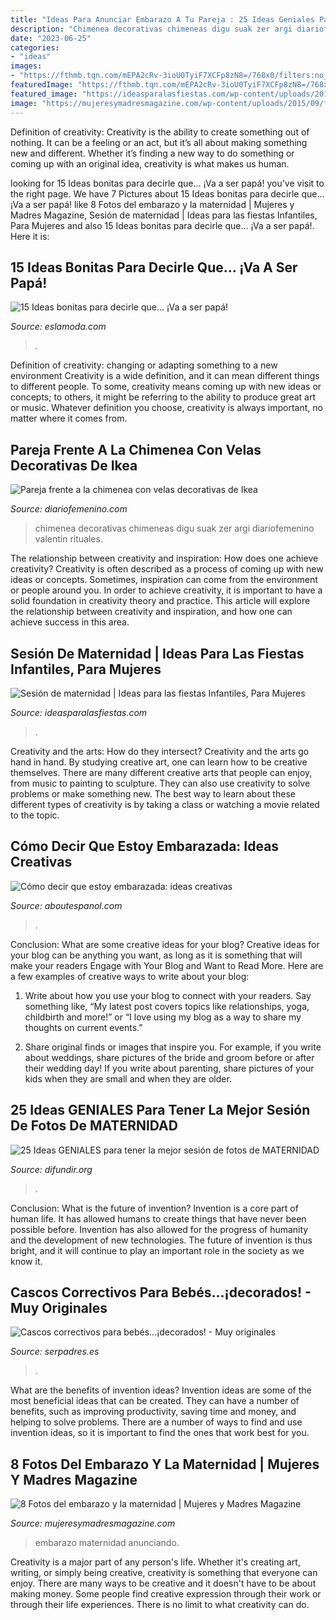 ```yaml
---
title: "Ideas Para Anunciar Embarazo A Tu Pareja : 25 Ideas Geniales Para Tener La Mejor Sesión De Fotos De Maternidad"
description: "Chimenea decorativas chimeneas digu suak zer argi diariofemenino valentín rituales"
date: "2023-06-25"
categories:
- "ideas"
images:
- "https://fthmb.tqn.com/mEPA2cRv-3ioU0TyiF7XCFp8zN8=/768x0/filters:no_upscale()/Ani-onesie-2-56a28bc13df78cf772775f21.jpg"
featuredImage: "https://fthmb.tqn.com/mEPA2cRv-3ioU0TyiF7XCFp8zN8=/768x0/filters:no_upscale()/Ani-onesie-2-56a28bc13df78cf772775f21.jpg"
featured_image: "https://ideasparalasfiestas.com/wp-content/uploads/2019/10/sesion-de-fotos-de-maternidad-17.jpg"
image: "https://mujeresymadresmagazine.com/wp-content/uploads/2015/09/fotografia-maternidad-anuncio-embarazo.jpg"
---
```



Definition of creativity:
Creativity is the ability to create something out of nothing. It can be a feeling or an act, but it’s all about making something new and different. Whether it’s finding a new way to do something or coming up with an original idea, creativity is what makes us human.

	

		
looking for 15 Ideas bonitas para decirle que… ¡Va a ser papá! you've visit to the right page. We have 7 Pictures about 15 Ideas bonitas para decirle que… ¡Va a ser papá! like 8 Fotos del embarazo y la maternidad | Mujeres y Madres Magazine, Sesión de maternidad | Ideas para las fiestas Infantiles, Para Mujeres and also 15 Ideas bonitas para decirle que… ¡Va a ser papá!. Here it is:
		
    
## 15 Ideas Bonitas Para Decirle Que… ¡Va A Ser Papá!

<img loading=lazy src="https://eslamoda.com/wp-content/uploads/sites/2/2016/09/loading-chica.jpg" onerror="this.onerror=null;this.src='https://tse2.mm.bing.net/th?id=OIP.dJa8A09ht6KiBG8VWZZ0ygHaJ4&amp;pid=15.1';" alt="15 Ideas bonitas para decirle que… ¡Va a ser papá!">

_Source: eslamoda.com_

>. 

	

Definition of creativity: changing or adapting something to a new environment
Creativity is a wide definition, and it can mean different things to different people. To some, creativity means coming up with new ideas or concepts; to others, it might be referring to the ability to produce great art or music. Whatever definition you choose, creativity is always important, no matter where it comes from.

    
## Pareja Frente A La Chimenea Con Velas Decorativas De Ikea

<img loading=lazy src="https://www.diariofemenino.com/images/galeria/14000/14455_pareja-frente-a-la-chimenea-con-velas-decorativas-de-ikea.jpg" onerror="this.onerror=null;this.src='https://tse3.mm.bing.net/th?id=OIP.XZ6pYOi1rcUXvwklJTy_yQHaFj&amp;pid=15.1';" alt="Pareja frente a la chimenea con velas decorativas de Ikea">

_Source: diariofemenino.com_

>chimenea decorativas chimeneas digu suak zer argi diariofemenino valentín rituales. 

	

The relationship between creativity and inspiration: How does one achieve creativity?
Creativity is often described as a process of coming up with new ideas or concepts. Sometimes, inspiration can come from the environment or people around you. In order to achieve creativity, it is important to have a solid foundation in creativity theory and practice. This article will explore the relationship between creativity and inspiration, and how one can achieve success in this area.

    
## Sesión De Maternidad | Ideas Para Las Fiestas Infantiles, Para Mujeres

<img loading=lazy src="https://ideasparalasfiestas.com/wp-content/uploads/2019/10/sesion-de-fotos-de-maternidad-17.jpg" onerror="this.onerror=null;this.src='https://tse2.mm.bing.net/th?id=OIP.ZeYAU_2mAjjNmQXnAKIXIAHaKr&amp;pid=15.1';" alt="Sesión de maternidad | Ideas para las fiestas Infantiles, Para Mujeres">

_Source: ideasparalasfiestas.com_

>. 

	

Creativity and the arts: How do they intersect?
Creativity and the arts go hand in hand. By studying creative art, one can learn how to be creative themselves. There are many different creative arts that people can enjoy, from music to painting to sculpture. They can also use creativity to solve problems or make something new. The best way to learn about these different types of creativity is by taking a class or watching a movie related to the topic.

    
## Cómo Decir Que Estoy Embarazada: Ideas Creativas

<img loading=lazy src="https://fthmb.tqn.com/mEPA2cRv-3ioU0TyiF7XCFp8zN8=/768x0/filters:no_upscale()/Ani-onesie-2-56a28bc13df78cf772775f21.jpg" onerror="this.onerror=null;this.src='https://tse1.mm.bing.net/th?id=OIP._Q2JMhLaaBnX6-Ow3hmGMwHaFj&amp;pid=15.1';" alt="Cómo decir que estoy embarazada: ideas creativas">

_Source: aboutespanol.com_

>. 

	

Conclusion: What are some creative ideas for your blog?
Creative ideas for your blog can be anything you want, as long as it is something that will make your readers Engage with Your Blog and Want to Read More. Here are a few examples of creative ways to write about your blog:
1. Write about how you use your blog to connect with your readers. Say something like, “My latest post covers topics like relationships, yoga, childbirth and more!” or “I love using my blog as a way to share my thoughts on current events.”

2. Share original finds or images that inspire you. For example, if you write about weddings, share pictures of the bride and groom before or after their wedding day! If you write about parenting, share pictures of your kids when they are small and when they are older.


    
## 25 Ideas GENIALES Para Tener La Mejor Sesión De Fotos De MATERNIDAD

<img loading=lazy src="https://difundir.org/wp-content/uploads/2015/11/fotografías-de-embarazadas-3.jpg" onerror="this.onerror=null;this.src='https://tse2.mm.bing.net/th?id=OIP.c2ShfFP08nR32_ZR7VCLhQHaLH&amp;pid=15.1';" alt="25 Ideas GENIALES para tener la mejor sesión de fotos de MATERNIDAD">

_Source: difundir.org_

>. 

	

Conclusion: What is the future of invention?
Invention is a core part of human life. It has allowed humans to create things that have never been possible before. Invention has also allowed for the progress of humanity and the development of new technologies. The future of invention is thus bright, and it will continue to play an important role in the society as we know it.

    
## Cascos Correctivos Para Bebés...¡decorados! - Muy Originales

<img loading=lazy src="https://estaticos.serpadres.es/uploads/images/gallery/5508297e3cafe876769d575a/casco2.jpg" onerror="this.onerror=null;this.src='https://tse3.mm.bing.net/th?id=OIP.o1ljcIi5GzHKSzMy3I13vQHaGB&amp;pid=15.1';" alt="Cascos correctivos para bebés...¡decorados! - Muy originales">

_Source: serpadres.es_

>. 

	

What are the benefits of invention ideas?
Invention ideas are some of the most beneficial ideas that can be created. They can have a number of benefits, such as improving productivity, saving time and money, and helping to solve problems. There are a number of ways to find and use invention ideas, so it is important to find the ones that work best for you.

    
## 8 Fotos Del Embarazo Y La Maternidad | Mujeres Y Madres Magazine

<img loading=lazy src="https://mujeresymadresmagazine.com/wp-content/uploads/2015/09/fotografia-maternidad-anuncio-embarazo.jpg" onerror="this.onerror=null;this.src='https://tse4.mm.bing.net/th?id=OIP.SD8o3XCHVkTxWgzzOTzNqAHaFD&amp;pid=15.1';" alt="8 Fotos del embarazo y la maternidad | Mujeres y Madres Magazine">

_Source: mujeresymadresmagazine.com_

>embarazo maternidad anunciando. 

	

Creativity is a major part of any person's life. Whether it's creating art, writing, or simply being creative, creativity is something that everyone can enjoy. There are many ways to be creative and it doesn't have to be about making money. Some people find creative expression through their work or through their life experiences. There is no limit to what creativity can do.

